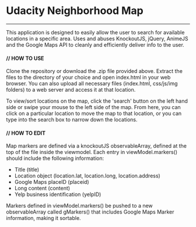 # Udacity Neighborhood Map
<hr>
This application is designed to easily allow the user to search for available locations in a specific area. Uses and abuses KnockoutJS, jQuery, AnimeJS and the Google Maps API to cleanly and efficiently deliver info to the user.

#### // HOW TO USE
Clone the repository or download the .zip file provided above. Extract the files to the directory of your choice and open index.html in your web browser. You can also upload all necessary files (index.html, css/js/img folders) to a web server and access it at that location.

To view/sort locations on the map, click the 'search' button on the left hand side or swipe your mouse to the left side of the map. From here, you can click on a particular location to move the map to that location, or you can type into the search box to narrow down the locations.

#### // HOW TO EDIT
Map markers are defined via a knockoutJS observableArray, defined at the top of the file inside the viewmodel. Each entry in viewModel.markers() should include the following information:
* Title (title)
* Location object (location.lat, location.long, location.address)
* Google Maps placeID (placeid)
* Long content (content)
* Yelp business identification (yelpID)

Markers defined in viewModel.markers() be pushed to a new observableArray called gMarkers() that includes Google Maps Marker information, making it sortable.
